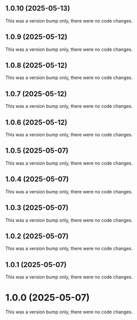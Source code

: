 ## 1.0.10 (2025-05-13)

This was a version bump only, there were no code changes.

## 1.0.9 (2025-05-12)

This was a version bump only, there were no code changes.

## 1.0.8 (2025-05-12)

This was a version bump only, there were no code changes.

## 1.0.7 (2025-05-12)

This was a version bump only, there were no code changes.

## 1.0.6 (2025-05-12)

This was a version bump only, there were no code changes.

## 1.0.5 (2025-05-07)

This was a version bump only, there were no code changes.

## 1.0.4 (2025-05-07)

This was a version bump only, there were no code changes.

## 1.0.3 (2025-05-07)

This was a version bump only, there were no code changes.

## 1.0.2 (2025-05-07)

This was a version bump only, there were no code changes.

## 1.0.1 (2025-05-07)

This was a version bump only, there were no code changes.

# 1.0.0 (2025-05-07)

This was a version bump only, there were no code changes.